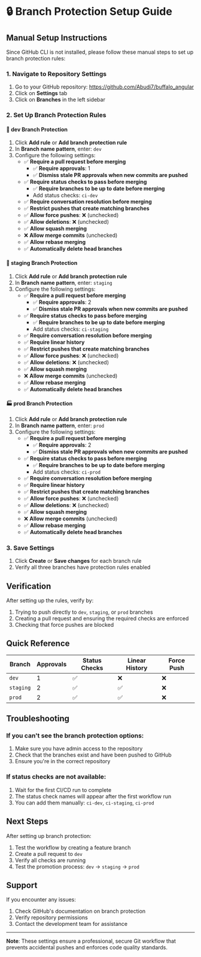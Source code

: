 # 🔒 Branch Protection Setup Guide

## Manual Setup Instructions

Since GitHub CLI is not installed, please follow these manual steps to set up branch protection rules:

### 1. Navigate to Repository Settings

1. Go to your GitHub repository: https://github.com/Abudi7/buffalo_angular
2. Click on **Settings** tab
3. Click on **Branches** in the left sidebar

### 2. Set Up Branch Protection Rules

#### 🌿 **dev** Branch Protection

1. Click **Add rule** or **Add branch protection rule**
2. In **Branch name pattern**, enter: `dev`
3. Configure the following settings:
   - ✅ **Require a pull request before merging**
     - ✅ **Require approvals**: 1
     - ✅ **Dismiss stale PR approvals when new commits are pushed**
   - ✅ **Require status checks to pass before merging**
     - ✅ **Require branches to be up to date before merging**
     - Add status checks: `ci-dev`
   - ✅ **Require conversation resolution before merging**
   - ✅ **Restrict pushes that create matching branches**
   - ✅ **Allow force pushes**: ❌ (unchecked)
   - ✅ **Allow deletions**: ❌ (unchecked)
   - ✅ **Allow squash merging**
   - ❌ **Allow merge commits** (unchecked)
   - ✅ **Allow rebase merging**
   - ✅ **Automatically delete head branches**

#### 🚀 **staging** Branch Protection

1. Click **Add rule** or **Add branch protection rule**
2. In **Branch name pattern**, enter: `staging`
3. Configure the following settings:
   - ✅ **Require a pull request before merging**
     - ✅ **Require approvals**: 2
     - ✅ **Dismiss stale PR approvals when new commits are pushed**
   - ✅ **Require status checks to pass before merging**
     - ✅ **Require branches to be up to date before merging**
     - Add status checks: `ci-staging`
   - ✅ **Require conversation resolution before merging**
   - ✅ **Require linear history**
   - ✅ **Restrict pushes that create matching branches**
   - ✅ **Allow force pushes**: ❌ (unchecked)
   - ✅ **Allow deletions**: ❌ (unchecked)
   - ✅ **Allow squash merging**
   - ❌ **Allow merge commits** (unchecked)
   - ✅ **Allow rebase merging**
   - ✅ **Automatically delete head branches**

#### 🏭 **prod** Branch Protection

1. Click **Add rule** or **Add branch protection rule**
2. In **Branch name pattern**, enter: `prod`
3. Configure the following settings:
   - ✅ **Require a pull request before merging**
     - ✅ **Require approvals**: 2
     - ✅ **Dismiss stale PR approvals when new commits are pushed**
   - ✅ **Require status checks to pass before merging**
     - ✅ **Require branches to be up to date before merging**
     - Add status checks: `ci-prod`
   - ✅ **Require conversation resolution before merging**
   - ✅ **Require linear history**
   - ✅ **Restrict pushes that create matching branches**
   - ✅ **Allow force pushes**: ❌ (unchecked)
   - ✅ **Allow deletions**: ❌ (unchecked)
   - ✅ **Allow squash merging**
   - ❌ **Allow merge commits** (unchecked)
   - ✅ **Allow rebase merging**
   - ✅ **Automatically delete head branches**

### 3. Save Settings

1. Click **Create** or **Save changes** for each branch rule
2. Verify all three branches have protection rules enabled

## Verification

After setting up the rules, verify by:

1. Trying to push directly to `dev`, `staging`, or `prod` branches
2. Creating a pull request and ensuring the required checks are enforced
3. Checking that force pushes are blocked

## Quick Reference

| Branch    | Approvals | Status Checks | Linear History | Force Push |
| --------- | --------- | ------------- | -------------- | ---------- |
| `dev`     | 1         | ✅            | ❌             | ❌         |
| `staging` | 2         | ✅            | ✅             | ❌         |
| `prod`    | 2         | ✅            | ✅             | ❌         |

## Troubleshooting

### If you can't see the branch protection options:

1. Make sure you have admin access to the repository
2. Check that the branches exist and have been pushed to GitHub
3. Ensure you're in the correct repository

### If status checks are not available:

1. Wait for the first CI/CD run to complete
2. The status check names will appear after the first workflow run
3. You can add them manually: `ci-dev`, `ci-staging`, `ci-prod`

## Next Steps

After setting up branch protection:

1. Test the workflow by creating a feature branch
2. Create a pull request to `dev`
3. Verify all checks are running
4. Test the promotion process: `dev` → `staging` → `prod`

## Support

If you encounter any issues:

1. Check GitHub's documentation on branch protection
2. Verify repository permissions
3. Contact the development team for assistance

---

**Note**: These settings ensure a professional, secure Git workflow that prevents accidental pushes and enforces code quality standards.
